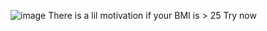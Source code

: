 ![image](https://github.com/himanshuuyadav/BMI-Calculator/assets/162597444/646889cc-3234-473e-a795-493c5f825ad7)
There is a lil motivation if your BMI is > 25 
Try now
